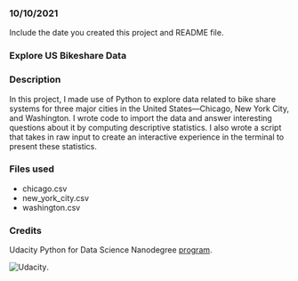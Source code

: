 ### 10/10/2021
Include the date you created this project and README file.

### Explore US Bikeshare Data

### Description
In this project, I made use of Python to explore data related to bike share systems for three major cities in the United States—Chicago, New York City, and Washington. I wrote code to import the data and answer interesting questions about it by computing descriptive statistics. I also wrote a script that takes in raw input to create an interactive experience in the terminal to present these statistics.
### Files used
- chicago.csv
- new_york_city.csv
- washington.csv

### Credits
Udacity Python for Data Science Nanodegree [program](https://www.udacity.com/course/data-scientist-nanodegree--nd025?gclid=Cj0KCQjwnoqLBhD4ARIsAL5JedJ9KDqmXS5XdWVbWFBIzvbeN7iU2LQHN6xtBzxlPviUHRbmn09v20oaAgzPEALw_wcB&utm_campaign=12948014301_c&utm_keyword=%2Budacity%20%2Bdata%20%2Bscience_b&utm_medium=ads_r&utm_source=gsem_brand&utm_term=127442646611).

![Udacity](https://www.google.com/imgres?imgurl=https%3A%2F%2Flookaside.fbsbx.com%2Flookaside%2Fcrawler%2Fmedia%2F%3Fmedia_id%3D174179219354091&imgrefurl=https%3A%2F%2Fwww.facebook.com%2FUdacity%2F&tbnid=ygwpjihBskF4gM&vet=12ahUKEwi_pObhgcDzAhUlgM4BHfXTAboQMygCegUIARDLAQ..i&docid=hvS6VTINLAsjpM&w=1079&h=1079&q=udacity&ved=2ahUKEwi_pObhgcDzAhUlgM4BHfXTAboQMygCegUIARDLAQ).
